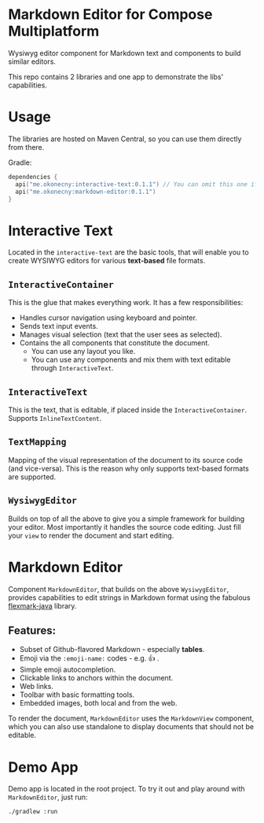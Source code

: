 # Markdown Editor for Compose Multiplatform

Wysiwyg editor component for Markdown text and components to build similar editors.

This repo contains 2 libraries and one app to demonstrate the libs' capabilities.

# Usage
The libraries are hosted on Maven Central, so you can use them directly from there.

Gradle:
```kotlin
dependencies {
  api("me.okonecny:interactive-text:0.1.1") // You can omit this one if you only want the whole editor.
  api("me.okonecny:markdown-editor:0.1.1")
}
```

# Interactive Text

Located in the `interactive-text` are the basic tools, that will enable you to create WYSIWYG editors
for various **text-based** file formats.

## `InteractiveContainer`
This is the glue that makes everything work. It has a few responsibilities:
- Handles cursor navigation using keyboard and pointer.
- Sends text input events.
- Manages visual selection (text that the user sees as selected).
- Contains the all components that constitute the document.
  - You can use any layout you like.
  - You can use any components and mix them with text editable through `InteractiveText`.

## `InteractiveText`
This is the text, that is editable, if placed inside the `InteractiveContainer`. Supports `InlineTextContent`.

## `TextMapping`
Mapping of the visual representation of the document to its source code (and vice-versa).
This is the reason why only supports text-based formats are supported.

## `WysiwygEditor`
Builds on top of all the above to give you a simple framework for building your editor.
Most importantly it handles the source code editing. Just fill your `view` to render the document and start editing.

# Markdown Editor

Component `MarkdownEditor`, that builds on the above `WysiwygEditor`, provides capabilities to edit strings in Markdown
format using the fabulous [flexmark-java](https://github.com/vsch/flexmark-java) library.

## Features:
- Subset of Github-flavored Markdown - especially **tables**.
- Emoji via the `:emoji-name:` codes - e.g. :thumbsup: .
- Simple emoji autocompletion.
- Clickable links to anchors within the document.
- Web links.
- Toolbar with basic formatting tools.
- Embedded images, both local and from the web.

To render the document, `MarkdownEditor` uses the `MarkdownView` component, which you can also use standalone to display
documents that should not be editable.

# Demo App

Demo app is located in the root project. To try it out and play around with `MarkdownEditor`, just run:

```shell
./gradlew :run
```

